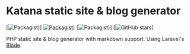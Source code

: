 # Katana static site & blog generator

[![Packagist](https://img.shields.io/packagist/v/themsaid/katana.svg?style=flat-square))]
[![Packagist](https://img.shields.io/packagist/dt/themsaid/katana.svg?style=flat-square))](https://packagist.org/packages/themsaid/katana)
[![Packagist](https://img.shields.io/packagist/l/themsaid/katana.svg?style=flat-square))]
[![GitHub stars](https://img.shields.io/github/stars/badges/shields.svg?style=social&label=Star?style=flat-square)]

PHP static site & blog generator with markdown support. Using Laravel's [Blade](https://laravel.com/docs/5.2/blade).